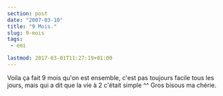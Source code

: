 ```yaml
---
section: post
date: "2007-03-10"
title: "9 Mois."
slug: 9-mois
tags:
 - emi

lastmod: 2017-03-01T11:27:19+01:00
---
```


Voila ça fait 9 mois qu'on est ensemble, c'est pas toujours facile tous les jours, mais qui a dit que la vie à 2 c'était simple ^^ Gros bisous ma chérie.
